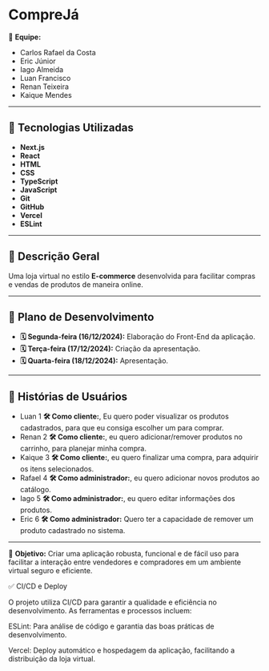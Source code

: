 # CompreJá

👥 **Equipe:**

- Carlos Rafael da Costa
- Eric Júnior
- Iago Almeida
- Luan Francisco
- Renan Teixeira
- Kaique Mendes

---

## 🚀 Tecnologias Utilizadas

- **Next.js**
- **React**
- **HTML**
- **CSS**
- **TypeScript**
- **JavaScript**
- **Git**
- **GitHub**
- **Vercel**
- **ESLint**

---

## 📜 Descrição Geral

Uma loja virtual no estilo **E-commerce** desenvolvida para facilitar compras e vendas de produtos de maneira online.

---

## 📅 Plano de Desenvolvimento

- **🗓 Segunda-feira (16/12/2024):** Elaboração do Front-End da aplicação.
- **🗓 Terça-feira (17/12/2024):** Criação da apresentação.
- **🗓 Quarta-feira (18/12/2024):** Apresentação.

---

## 📖 Histórias de Usuários

- Luan 1 **🛠 Como cliente:**, Eu quero poder visualizar os produtos cadastrados, para que eu consiga escolher um para comprar.
- Renan 2 **🛠 Como cliente:**, eu quero adicionar/remover produtos no carrinho, para planejar minha compra.
- Kaique 3 **🛠 Como cliente:**, eu quero finalizar uma compra, para adquirir os itens selecionados.
- Rafael 4 **🛠 Como administrador:**, eu quero adicionar novos produtos ao catálogo.
- Iago 5 **🛠 Como administrador:**, eu quero editar informações dos produtos.
- Eric 6 **🛠 Como administrador:** Quero ter a capacidade de remover um produto cadastrado no sistema.

---

🎯 **Objetivo:** Criar uma aplicação robusta, funcional e de fácil uso para facilitar a interação entre vendedores e compradores em um ambiente virtual seguro e eficiente.

✅ CI/CD e Deploy

O projeto utiliza CI/CD para garantir a qualidade e eficiência no desenvolvimento. As ferramentas e processos incluem:

ESLint: Para análise de código e garantia das boas práticas de desenvolvimento.

Vercel: Deploy automático e hospedagem da aplicação, facilitando a distribuição da loja virtual.
